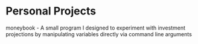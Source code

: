 # Personal Projects

moneybook - A small program I designed to experiment with investment projections by manipulating variables directly via command line arguments
